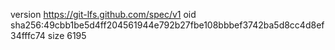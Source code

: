 version https://git-lfs.github.com/spec/v1
oid sha256:49cbb1be5d4ff204561944e792b27fbe108bbbef3742ba5d8cc4d8ef34fffc74
size 6195
